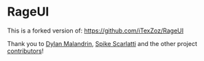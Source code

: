 # RageUI
This is a forked version of: https://github.com/iTexZoz/RageUI

Thank you to [Dylan Malandrin](https://github.com/iTexZoz), [Spike Scarlatti](https://github.com/SpikeScarlatti) and the other project [contributors](https://github.com/iTexZoz/RageUI/graphs/contributors)!
